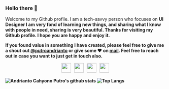 ### Hello there 👋

Welcome to my Github profile.
I am a tech-savvy person who focuses on <b>UI Designer<b> I am very fond of learning new things, and sharing what I know with people in need, sharing is very beautiful.
Thanks for visiting my Github profile. I hope you are happy and enjoy it. 

If you found value in something I have created, please feel free to give me a shout out [@putroandrianto](https://twitter.com/putroandrianto/) or give some ♥ on [mail](mailto:andri.c.putro@gmail.com). Feel free to reach out in case you want to just get in touch also.

<p align='center'>
<a href="https://www.linkedin.com/in/putroandrianto/"><img height="30" src="https://github.com/singhkshitij/singhkshitij/blob/master/linkedin.png?raw=true"></a>&nbsp;&nbsp;
<a href="https://twitter.com/putroandrianto"><img height="30" src="https://github.com/singhkshitij/singhkshitij/blob/master/twitter.png?raw=true"></a>&nbsp;&nbsp;
<a href="https://www.instagram.com/thecakto/"><img height="30" src="https://github.com/singhkshitij/singhkshitij/blob/master/instagram.png?raw=true"></a>&nbsp;&nbsp;
<a href="mailto:andri.c.putro@gmail.com"><img height="30" src="https://github.com/singhkshitij/singhkshitij/blob/master/mail.png?raw=true"></a>
</p>

![Andrianto Cahyono Putro's github stats](https://github-readme-stats.vercel.app/api?username=putroandrianto&hide=contribs,prs&show_icons=true&hide_border=true&title_color=000)
![Top Langs](https://github-readme-stats.vercel.app/api/top-langs/?username=putroandrianto&layout=compact&hide_border=true)

